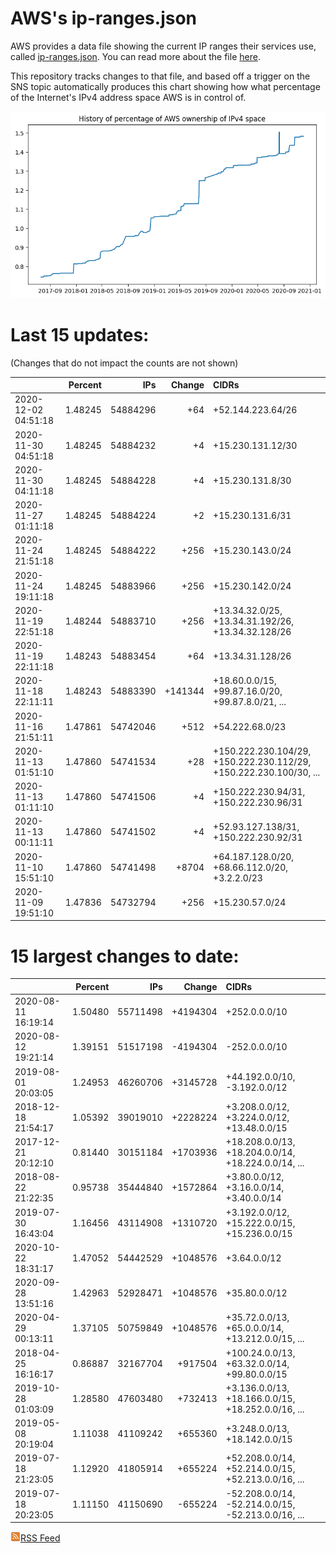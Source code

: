 # AWS's ip-ranges.json

AWS provides a data file showing the current IP ranges their
services use, called [ip-ranges.json](https://ip-ranges.amazonaws.com/ip-ranges.json).  You 
can read more about the file [here](https://docs.aws.amazon.com/general/latest/gr/aws-ip-ranges.html).

This repository tracks changes to that file, and based off a trigger on the SNS topic 
automatically produces this chart showing how what percentage of the Internet's IPv4 
address space AWS is in control of.

![History of AWS](history_count.png)

# Last 15 updates:

(Changes that do not impact the counts are not shown)

| | Percent | IPs | Change | CIDRs |
| :--- | ---: | ---: | ---: | :--- |
| 2020-12-02 04:51:18 | 1.48245 | 54884296 | +64 | +52.144.223.64/26 |
| 2020-11-30 04:51:18 | 1.48245 | 54884232 | +4 | +15.230.131.12/30 |
| 2020-11-30 04:11:18 | 1.48245 | 54884228 | +4 | +15.230.131.8/30 |
| 2020-11-27 01:11:18 | 1.48245 | 54884224 | +2 | +15.230.131.6/31 |
| 2020-11-24 21:51:18 | 1.48245 | 54884222 | +256 | +15.230.143.0/24 |
| 2020-11-24 19:11:18 | 1.48245 | 54883966 | +256 | +15.230.142.0/24 |
| 2020-11-19 22:51:18 | 1.48244 | 54883710 | +256 | +13.34.32.0/25, +13.34.31.192/26, +13.34.32.128/26 |
| 2020-11-19 22:11:18 | 1.48243 | 54883454 | +64 | +13.34.31.128/26 |
| 2020-11-18 22:11:11 | 1.48243 | 54883390 | +141344 | +18.60.0.0/15, +99.87.16.0/20, +99.87.8.0/21, ... |
| 2020-11-16 21:51:11 | 1.47861 | 54742046 | +512 | +54.222.68.0/23 |
| 2020-11-13 01:51:10 | 1.47860 | 54741534 | +28 | +150.222.230.104/29, +150.222.230.112/29, +150.222.230.100/30, ... |
| 2020-11-13 01:11:10 | 1.47860 | 54741506 | +4 | +150.222.230.94/31, +150.222.230.96/31 |
| 2020-11-13 00:11:11 | 1.47860 | 54741502 | +4 | +52.93.127.138/31, +150.222.230.92/31 |
| 2020-11-10 15:51:10 | 1.47860 | 54741498 | +8704 | +64.187.128.0/20, +68.66.112.0/20, +3.2.2.0/23 |
| 2020-11-09 19:51:10 | 1.47836 | 54732794 | +256 | +15.230.57.0/24 |


# 15 largest changes to date:

| | Percent | IPs | Change | CIDRs |
| :--- | ---: | ---: | ---: | :--- |
| 2020-08-11 16:19:14 | 1.50480 | 55711498 | +4194304 | +252.0.0.0/10 |
| 2020-08-12 19:21:14 | 1.39151 | 51517198 | -4194304 | -252.0.0.0/10 |
| 2019-08-01 20:03:05 | 1.24953 | 46260706 | +3145728 | +44.192.0.0/10, -3.192.0.0/12 |
| 2018-12-18 21:54:17 | 1.05392 | 39019010 | +2228224 | +3.208.0.0/12, +3.224.0.0/12, +13.48.0.0/15 |
| 2017-12-21 20:12:10 | 0.81440 | 30151184 | +1703936 | +18.208.0.0/13, +18.204.0.0/14, +18.224.0.0/14, ... |
| 2018-08-22 21:22:35 | 0.95738 | 35444840 | +1572864 | +3.80.0.0/12, +3.16.0.0/14, +3.40.0.0/14 |
| 2019-07-30 16:43:04 | 1.16456 | 43114908 | +1310720 | +3.192.0.0/12, +15.222.0.0/15, +15.236.0.0/15 |
| 2020-10-22 18:31:17 | 1.47052 | 54442529 | +1048576 | +3.64.0.0/12 |
| 2020-09-28 13:51:16 | 1.42963 | 52928471 | +1048576 | +35.80.0.0/12 |
| 2020-04-29 00:13:11 | 1.37105 | 50759849 | +1048576 | +35.72.0.0/13, +65.0.0.0/14, +13.212.0.0/15, ... |
| 2018-04-25 16:16:17 | 0.86887 | 32167704 | +917504 | +100.24.0.0/13, +63.32.0.0/14, +99.80.0.0/15 |
| 2019-10-28 01:03:09 | 1.28580 | 47603480 | +732413 | +3.136.0.0/13, +18.166.0.0/15, +18.252.0.0/16, ... |
| 2019-05-08 20:19:04 | 1.11038 | 41109242 | +655360 | +3.248.0.0/13, +18.142.0.0/15 |
| 2019-07-18 21:23:05 | 1.12920 | 41805914 | +655224 | +52.208.0.0/14, +52.214.0.0/15, +52.213.0.0/16, ... |
| 2019-07-18 20:23:05 | 1.11150 | 41150690 | -655224 | -52.208.0.0/14, -52.214.0.0/15, -52.213.0.0/16, ... |


[![RSS Icon](rss-icon.png)RSS Feed](https://raw.githubusercontent.com/seligman/aws-ip-ranges/master/rss.xml)
